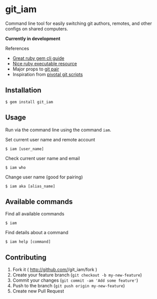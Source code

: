 # git_iam

Command line tool for easily switching git authors, remotes, and other configs on shared computers.

**Currently in development**

References

* [Great ruby gem cli guide](https://github.com/radar/guides/blob/master/gem-development.md)
* [Nice ruby executable resource](http://robdodson.me/blog/2012/06/14/how-to-write-a-command-line-ruby-gem/)
* Major props to [git pair](https://github.com/chrisk/git-pair)
* Inspiration from [pivotal git scripts](https://github.com/pivotal/git_scripts)

## Installation

```
$ gem install git_iam
```

## Usage

Run via the command line using the command `iam`.

Set current user name and remote account

```
$ iam [user_name]
```

Check current user name and email

```
$ iam who
```

Change user name (good for pairing)

```
$ iam aka [alias_name]
```

## Available commands

Find all available commands

```
$ iam
```

Find details about a command

```
$ iam help [command]
```

## Contributing

1. Fork it ( http://github.com/<my-github-username>/git_iam/fork )
2. Create your feature branch (`git checkout -b my-new-feature`)
3. Commit your changes (`git commit -am 'Add some feature'`)
4. Push to the branch (`git push origin my-new-feature`)
5. Create new Pull Request

